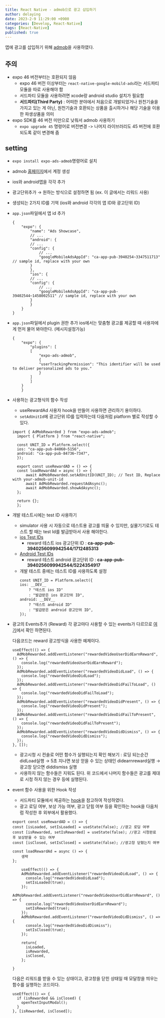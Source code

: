 ```yaml
---
title: React Native - admob으로 광고 삽입하기
author: delaying
date: 2023-2-9 11:29:00 +0900
categories: [Develop, React-Native]
tags: [React-Native]
published: true
---
```


앱에 광고를 삽입하기 위해 [admob](https://docs.expo.dev/versions/v45.0.0/sdk/admob/)을 사용하였다.

## 주의

- expo 46 버전부터는 호환되지 않음
  - expo 46 버전 이상부터는 `react-native-google-mobild-ads`라는 서드파티 모듈을 따로 사용해야 함
  - 서드파티 모듈을 사용하려면 xcode랑 android studio 설치가 필요함
  - **서드파티(Third Party)** : 어떠한 분야에서 처음으로 개발되었거나 원천기술을 가지고 있는 게 아닌, 원천기술과 호환되는 상품을 출시하거나 해당 기술을 이용한 파생상품을 의미
- expo SDK를 46 버전 미만으로 낮춰서 admob 사용하기
  - `expo upgrade 45` 명령어로 버전변경 -> 나머지 라이브러리도 45 버전에 호환되도록 같이 변경해 줌

## setting

- `expo install expo-ads-admob`명령어로 설치
- admob [홈페이지](https://admob.google.com/intl/ko/home/)에서 계정 생성
- ios와 android앱을 각각 추가
- 광고단위추가 → 원하는 방식으로 설정하면 됨 (ex. 이 글에서는 리워드 사용)
- 생성되는 2가지 ID를 기억
  (ios와 android 각각의 앱 ID와 광고단위 ID)
- `app.json`파일에서 앱 id 추가
  ```
  {
      "expo": {
          "name": "Ads Showcase",
          // ...
          "android": {
          // ...
          "config": {
              // ...
              "googleMobileAdsAppId": "ca-app-pub-3940254~3347511713" // sample id, replace with your own
          }
          },
          "ios": {
          // ...
          "config": {
              // ...
              "googleMobileAdsAppId": "ca-app-pub-39402544~1458002511" // sample id, replace with your own
          }
          }
      }
  }
  ```
- `app.json`파일에서 plugin 권한 추가
  ios에서는 맞춤형 광고를 제공할 때 사용자에게 먼저 물어 봐야한다. (메시지설정가능)

  ```
  {
      "expo": {
          "plugins": [
          [
              "expo-ads-admob",
              {
              "userTrackingPermission": "This identifier will be used to deliver personalized ads to you."
              }
          ]
          ]
      }
      }
  ```

- 사용하는 광고형식의 함수 작성

  - useRewardAd 사용자 hook을 만들어 사용하면 관리하기 용이하다.
  - `setAdUnitId`에 광고단위 ID를 입력하는데 다음처럼 platform 별로 작성할 수 있다.

  ```
  import { AdMobRewarded } from "expo-ads-admob";
    import { Platform } from "react-native";

    const UNIT_ID = Platform.select({
    ios: "ca-app-pub-84060~5156",
    android: "ca-app-pub-84736~7347",
    });

    export const useRewardAD = () => {
    const loadRewardAd = async () => {
        await AdMobRewarded.setAdUnitID(UNIT_ID); // Test ID, Replace with your-admob-unit-id
        await AdMobRewarded.requestAdAsync();
        await AdMobRewarded.showAdAsync();
    };

    return {};
    };
  ```

- 개발 테스트시에는 test ID 사용하기

  - simulator 사용 시 자동으로 테스트용 광고를 띄울 수 있지만, 실물기기로도 테스트 할 때는 test Id를 발급받아서 사용 해야한다.
  - [ios Test IDs](https://developers.google.com/admob/ios/test-ads?hl=ko)
    - reward 테스트 ios 광고단위 ID : **ca-app-pub-3940256099942544/1712485313**
  - [Android Test IDs](https://developers.google.com/admob/android/test-ads?hl=ko)
    - reward 테스트 android 광고단위 ID : **ca-app-pub-3940256099942544/5224354917**
  - 개발 테스트 중에는 테스트 ID를 사용하도록 설정
    ```
    const UNIT_ID = Platform.select({
    ios: __DEV__
        ? "테스트 ios ID"
        : "발급받은 ios 광고단위 ID",
    android: __DEV__
        ? "테스트 android ID"
        : "발급받은 android 광고단위 ID",
    });
    ```

- 광고의 Events추가 (Reward)
  각 광고마다 사용할 수 있는 events가 다르므로 [여기](https://docs.expo.dev/versions/v45.0.0/sdk/admob/#admobrewarded)에서 확인 하면된다.

  다음코드는 reward 광고방식을 사용한 예제이다.

  ```
  useEffect(() => {
    AdMobRewarded.addEventListener("rewardedVideoUserDidEarnReward", () => {
      console.log("rewardedVideoUserDidEarnReward");
    });
    AdMobRewarded.addEventListener("rewardedVideoDidLoad", () => {
      console.log("rewardedVideoDidLoad");
    });
    AdMobRewarded.addEventListener("rewardedVideoDidFailToLoad", () => {
      console.log("rewardedVideoDidFailToLoad");
    });
    AdMobRewarded.addEventListener("rewardedVideoDidPresent", () => {
      console.log("rewardedVideoDidPresent");
    });
    AdMobRewarded.addEventListener("rewardedVideoDidFailToPresent", () => {
      console.log("rewardedVideoDidFailToPresent");
    });
    AdMobRewarded.addEventListener("rewardedVideoDidDismiss", () => {
      console.log("rewardedVideoDidDismiss");
    });
  }, []);
  ```

  - 광고시청 시 컨솔로 어떤 함수가 실행되는지 확인 해보기 : 로딩 되는순간 didLoad실행 → 5초 지나면 보상 얻을 수 있는 상태인 didearnreward실행 → 광고창 닫으면 diddismiss 실행
  - 사용하지 않는 함수들은 지워도 된다.
    위 코드에서 나머지 함수들은 광고를 제대로 시청 하지 않는 경우 등에 실행된다.

- event 함수 사용을 위한 Hook 작성

  - 서드파티 모듈에서 제공하는 [hook](https://docs.page/invertase/react-native-google-mobile-ads/displaying-ads-hook#show-the-ad)을 참고하여 작성하였다.
  - 광고 로딩 여부, 보상 가능 여부, 광고 닫힘 여부 등을 확인하는 hook을 다음처럼 작성한 후 외부에서 활용했다.

  ```
  export const useRewardAD = () => {
  const [isLoaded, setIsLoaded] = useState(false); //광고 로딩 여부
  const [isRewarded, setIsRewarded] = useState(false); //광고 시청완료 후 보상받을 수 있는 여부
  const [isClosed, setIsClosed] = useState(false); //광고창 닫혔는지 여부

  const loadRewardAd = async () => {
      생략
  };

      useEffect(() => {
      AdMobRewarded.addEventListener("rewardedVideoDidLoad", () => {
        console.log("rewardedVideoDidLoad");
        setIsLoaded(true);
      });
      AdMobRewarded.addEventListener("rewardedVideoUserDidEarnReward", () => {
        console.log("rewardedVideoUserDidEarnReward");
        setIsRewarded(true);
      });
      AdMobRewarded.addEventListener("rewardedVideoDidDismiss", () => {
        console.log("rewardedVideoDidDismiss");
        setIsClosed(true);
      });

      return{
      	isLoaded,
      	isRewarded,
      	isClosed,
      };

  }
  ```

  다음은 리워드를 받을 수 있는 상태이고, 광고창을 닫힌 상태일 때 모달창을 띄우는 함수를 실행하는 코드이다.

  ```
  useEffect(() => {
    if (isRewarded && isClosed) {
      openTextInputModal();
    }
  }, [isRewarded, isClosed]);
  ```
